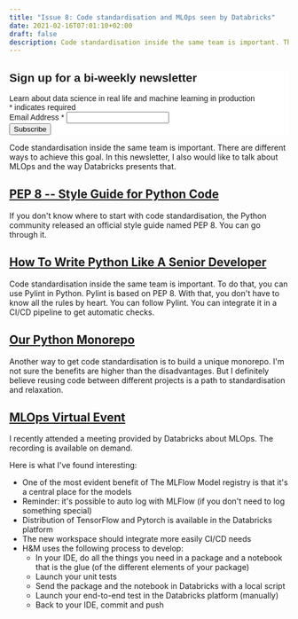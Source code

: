 ```yaml
---
title: "Issue 8: Code standardisation and MLOps seen by Databricks"
date: 2021-02-16T07:01:10+02:00
draft: false
description: Code standardisation inside the same team is important. There are different ways to achieve this goal. In this newsletter, I also would like to talk about MLOps and the way Databricks presents that.
---
```


<!-- Begin Mailchimp Signup Form -->
<link href="//cdn-images.mailchimp.com/embedcode/classic-10_7.css" rel="stylesheet" type="text/css">
<style type="text/css">
	#mc_embed_signup{background:#fff; clear:left; font:14px Helvetica,Arial,sans-serif; }
	/* Add your own Mailchimp form style overrides in your site stylesheet or in this style block.
	   We recommend moving this block and the preceding CSS link to the HEAD of your HTML file. */
</style>
<div id="mc_embed_signup">
<form action="https://github.us7.list-manage.com/subscribe/post?u=2170356f90245aa31be7ff655&amp;id=aabf54b022" method="post" id="mc-embedded-subscribe-form" name="mc-embedded-subscribe-form" class="validate" target="_blank" novalidate>
    <div id="mc_embed_signup_scroll">
	<h2>Sign up for a bi-weekly newsletter</h2>
    <div>Learn about data science in real life and machine learning in production</div>
<div class="indicates-required"><span class="asterisk">*</span> indicates required</div>
<div class="mc-field-group">
	<label for="mce-EMAIL">Email Address  <span class="asterisk">*</span>
</label>
	<input type="email" value="" name="EMAIL" class="required email" id="mce-EMAIL">
</div>
	<div id="mce-responses" class="clear">
		<div class="response" id="mce-error-response" style="display:none"></div>
		<div class="response" id="mce-success-response" style="display:none"></div>
	</div>    <!-- real people should not fill this in and expect good things - do not remove this or risk form bot signups-->
    <div style="position: absolute; left: -5000px;" aria-hidden="true"><input type="text" name="b_2170356f90245aa31be7ff655_aabf54b022" tabindex="-1" value=""></div>
    <div class="clear"><input type="submit" value="Subscribe" name="subscribe" id="mc-embedded-subscribe" class="button"></div>
    </div>
</form>
</div>

Code standardisation inside the same team is important. There are different ways to achieve this goal.
In this newsletter, I also would like to talk about MLOps and the way Databricks presents that.

## [PEP 8 -- Style Guide for Python Code](https://www.python.org/dev/peps/pep-0008/)
If you don't know where to start with code standardisation, the Python community released an official style guide named PEP 8. You can go through it.

## [How To Write Python Like A Senior Developer](https://towardsdatascience.com/how-to-write-code-like-a-senior-developer-9ee34555858f)

Code standardisation inside the same team is important. To do that, you can use Pylint in Python.
Pylint is based on PEP 8. With that, you don't have to know all the rules by heart. You can follow Pylint. You can integrate it in a CI/CD pipeline to get automatic checks.

## [Our Python Monorepo](https://medium.com/opendoor-labs/our-python-monorepo-d34028f2b6fa)

Another way to get code standardisation is to build a unique monorepo. I'm not sure the benefits are higher than the disadvantages. But I definitely believe reusing code between different projects is a path to standardisation and relaxation.

## [MLOps Virtual Event](https://databricks.com/fr/p/webinar/operationalizing-machine-learning-at-scale)

I recently attended a meeting provided by Databricks about MLOps. The recording is available on demand.

Here is what I've found interesting:
- One of the most evident benefit of The MLFlow Model registry is that it's a central place for the models
- Reminder: it's possible to auto log with MLFlow (if you don't need to log something special)
- Distribution of TensorFlow and Pytorch is available in the Databricks platform
- The new workspace should integrate more easily CI/CD needs
- H&M uses the following process to develop:
	- In your IDE, do all the things you need in a package and a notebook that is the glue (of the different elements of your package)
	- Launch your unit tests
	- Send the package and the notebook in Databricks with a local script
	- Launch your end-to-end test in the Databricks platform (manually)
	- Back to your IDE, commit and push
